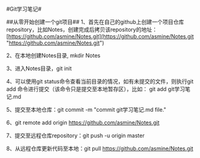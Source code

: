 #Git学习笔记#

##从零开始创建一个git项目##
1、首先在自己的github上创建一个项目仓库repository，比如Notes，创建完成后拷贝该repository的地址：[https://github.com/asmine/Notes.git](https://github.com/asmine/Notes.git "https://github.com/asmine/Notes.git")

2、在本地创建Notes目录, mkdir Notes

3、进入Notes目录，git init

4、可以使用git status命令查看当前目录的情况，如有未提交的文件，则执行git add <filename>命令进行提交（该命令只是提交至本地暂存区），比如： git add git学习笔记.md

5、提交至本地仓库：git commit -m "commit git学习笔记.md file."

6、git remote add origin https://github.com/asmine/Notes.git

7、提交至远程仓库repository：git push -u origin master 

8、从远程仓库更新代码至本地：git pull https://github.com/asmine/Notes.git
